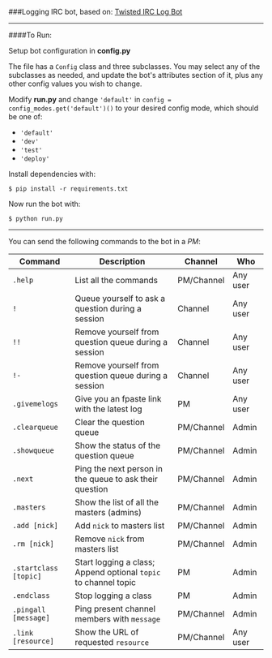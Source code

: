 ###Logging IRC bot, based on: [Twisted IRC Log Bot](http://twistedmatrix.com/documents/current/words/examples/ircLogBot.py)

---

####To Run:

Setup bot configuration in **config.py**

The file has a `Config` class and three subclasses. You may select any
of the subclasses as needed, and update the bot's attributes section of
it, plus any other config values you wish to change.

Modify **run.py** and change `'default'` in `config = config_modes.get('default')()` to your desired config mode, which should be one of:

* `'default'`
* `'dev'`
* `'test'`
* `'deploy'`

Install dependencies with:

    $ pip install -r requirements.txt

Now run the bot with:

    $ python run.py

---

You can send the following commands to the bot in a _PM_:

|Command|Description|Channel|Who|
|---|---|---|---|
|`.help`|List all the commands|PM/Channel|Any user|
|`!`|Queue yourself to ask a question during a session|Channel|Any user|
|`!!`|Remove yourself from question queue during a session|Channel|Any user|
|`!-`|Remove yourself from question queue during a session|Channel|Any user|
|`.givemelogs`|Give you an fpaste link with the latest log|PM|Any user|
|`.clearqueue`|Clear the question queue|PM/Channel|Admin|
|`.showqueue`|Show the status of the question queue|PM/Channel|Admin|
|`.next`|Ping the next person in the queue to ask their question|PM/Channel|Admin|
|`.masters`|Show the list of all the masters (admins)|PM/Channel|Admin|
|`.add [nick]`|Add `nick` to masters list|PM/Channel|Admin|
|`.rm [nick]`|Remove `nick` from masters list|PM/Channel|Admin|
|`.startclass [topic]`|Start logging a class; Append optional `topic` to channel topic|PM|Admin|
|`.endclass`|Stop logging a class|PM|Admin|
|`.pingall [message]`|Ping present channel members with `message`|PM/Channel|Admin|
|`.link [resource]`|Show the URL of requested `resource`|PM/Channel|Any user|
